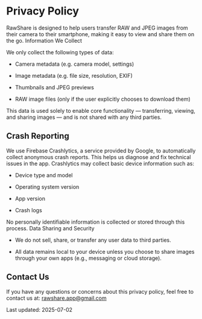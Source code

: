 # Privacy Policy

RawShare is designed to help users transfer RAW and JPEG images from their camera to their smartphone, making it easy to view and share them on the go.
Information We Collect

We only collect the following types of data:

- Camera metadata (e.g. camera model, settings)

- Image metadata (e.g. file size, resolution, EXIF)

- Thumbnails and JPEG previews

- RAW image files (only if the user explicitly chooses to download them)

This data is used solely to enable core functionality — transferring, viewing, and sharing images — and is not shared with any third parties.


## Crash Reporting

We use Firebase Crashlytics, a service provided by Google, to automatically collect anonymous crash reports. This helps us diagnose and fix technical issues in the app. Crashlytics may collect basic device information such as:

- Device type and model

- Operating system version

- App version

- Crash logs

No personally identifiable information is collected or stored through this process.
Data Sharing and Security

- We do not sell, share, or transfer any user data to third parties.

- All data remains local to your device unless you choose to share images through your own apps (e.g., messaging or cloud storage).

## Contact Us

If you have any questions or concerns about this privacy policy, feel free to contact us at: rawshare.app@gmail.com

Last updated: 2025-07-02
